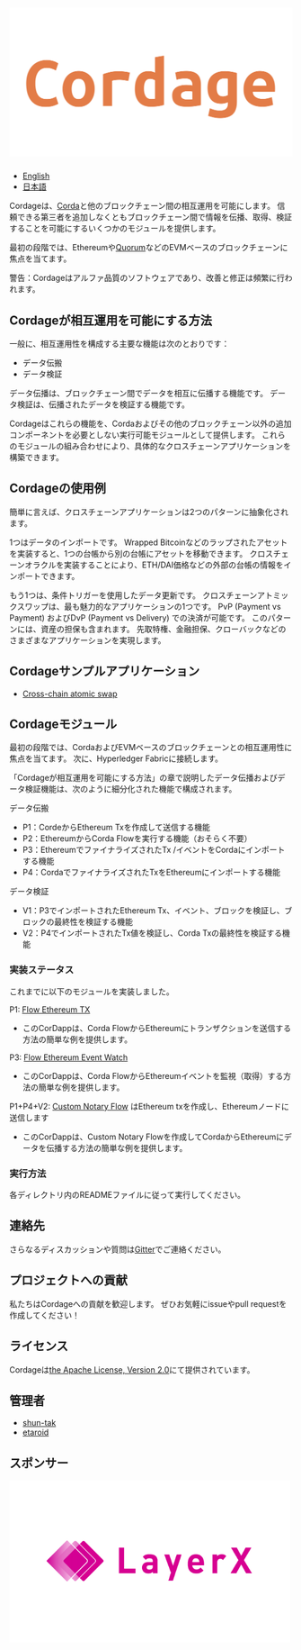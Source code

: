 # ![Cordage](./docs/images/cordage.png)

- [English](./README.md)
- [日本語](./README.ja.md)

Cordageは、[Corda](https://www.corda.net/)と他のブロックチェーン間の相互運用を可能にします。
信頼できる第三者を追加しなくともブロックチェーン間で情報を伝播、取得、検証することを可能にするいくつかのモジュールを提供します。

最初の段階では、Ethereumや[Quorum](https://www.goquorum.com/)などのEVMベースのブロックチェーンに焦点を当てます。

警告：Cordageはアルファ品質のソフトウェアであり、改善と修正は頻繁に行われます。

## Cordageが相互運用を可能にする方法
一般に、相互運用性を構成する主要な機能は次のとおりです：

- データ伝搬
- データ検証

データ伝播は、ブロックチェーン間でデータを相互に伝播する機能です。
データ検証は、伝播されたデータを検証する機能です。

Cordageはこれらの機能を、Cordaおよびその他のブロックチェーン以外の追加コンポーネントを必要としない実行可能モジュールとして提供します。
これらのモジュールの組み合わせにより、具体的なクロスチェーンアプリケーションを構築できます。

## Cordageの使用例
簡単に言えば、クロスチェーンアプリケーションは2つのパターンに抽象化されます。

1つはデータのインポートです。
Wrapped Bitcoinなどのラップされたアセットを実装すると、1つの台帳から別の台帳にアセットを移動できます。
クロスチェーンオラクルを実装することにより、ETH/DAI価格などの外部の台帳の情報をインポートできます。

もう1つは、条件トリガーを使用したデータ更新です。
クロスチェーンアトミックスワップは、最も魅力的なアプリケーションの1つです。
PvP (Payment vs Payment) およびDvP (Payment vs Delivery) での決済が可能です。
このパターンには、資産の担保も含まれます。
先取特権、金融担保、クローバックなどのさまざまなアプリケーションを実現します。

## Cordageサンプルアプリケーション
- [Cross-chain atomic swap](./cross-chain-atomic-swap-cordapp)

## Cordageモジュール
最初の段階では、CordaおよびEVMベースのブロックチェーンとの相互運用性に焦点を当てます。
次に、Hyperledger Fabricに接続します。

「Cordageが相互運用を可能にする方法」の章で説明したデータ伝播およびデータ検証機能は、次のように細分化された機能で構成されます。

データ伝搬
- P1：CordeからEthereum Txを作成して送信する機能
- P2：EthereumからCorda Flowを実行する機能（おそらく不要）
- P3：EthereumでファイナライズされたTx /イベントをCordaにインポートする機能
- P4：CordaでファイナライズされたTxをEthereumにインポートする機能

データ検証
- V1：P3でインポートされたEthereum Tx、イベント、ブロックを検証し、ブロックの最終性を検証する機能
- V2：P4でインポートされたTx値を検証し、Corda Txの最終性を検証する機能

### 実装ステータス
これまでに以下のモジュールを実装しました。

P1: [Flow Ethereum TX](./flow-ethereum-tx)
- このCorDappは、Corda FlowからEthereumにトランザクションを送信する方法の簡単な例を提供します。

P3: [Flow Ethereum Event Watch](./flow-ethereum-event-watch)
- このCorDappは、Corda FlowからEthereumイベントを監視（取得）する方法の簡単な例を提供します。

P1+P4+V2: [Custom Notary Flow](./custom-notary-flow) はEthereum txを作成し、Ethereumノードに送信します
- このCorDappは、Custom Notary Flowを作成してCordaからEthereumにデータを伝播する方法の簡単な例を提供します。

### 実行方法
各ディレクトリ内のREADMEファイルに従って実行してください。

## 連絡先
さらなるディスカッションや質問は[Gitter](https://gitter.im/LayerXcom/Cordage)でご連絡ください。

## プロジェクトへの貢献
私たちはCordageへの貢献を歓迎します。
ぜひお気軽にissueやpull requestを作成してください！

## ライセンス
Cordageは[the Apache License, Version 2.0](./LICENSE)にて提供されています。

## 管理者
- [shun-tak](https://github.com/shun-tak)
- [etaroid](https://github.com/etaroid)

## スポンサー
<a href="https://layerx.co.jp/en/"><img src="./docs/images/layerx.png" alt="LayerX" width="500"></a><br />
